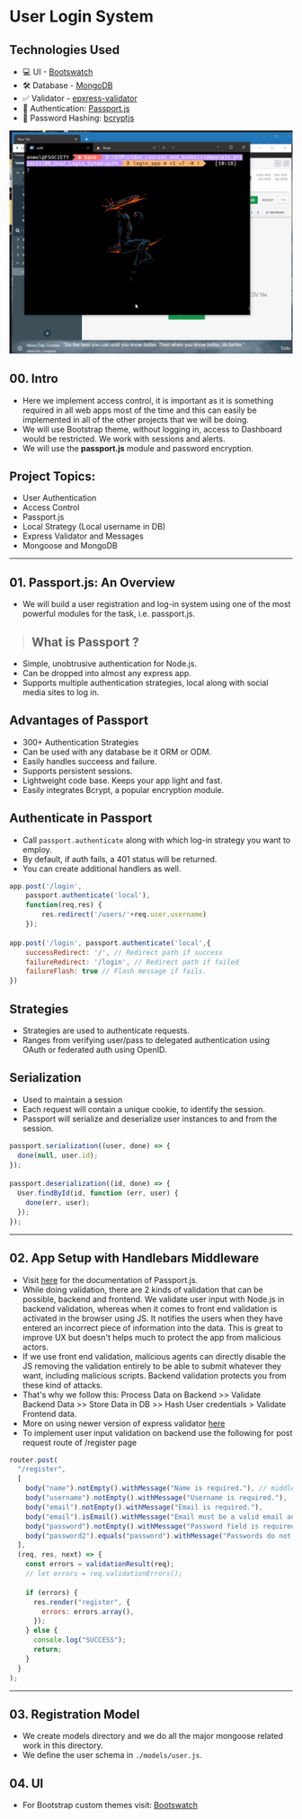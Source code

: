 # User Login System

## Technologies Used

- 💻 UI - [Bootswatch](https://bootswatch.com/)
- 🛠 Database - [MongoDB](https://www.mongodb.com/)
- ✅ Validator - [epxress-validator](https://express-validator.github.io/docs/)
- 🔐 Authentication: [Passport.js](http://www.passportjs.org/)
- 🔑 Password Hashing: [bcryptjs](https://www.npmjs.com/package/bcryptjs)

![Demo](demo.gif)

## 00. Intro

- Here we implement access control, it is important as it is something required in all web apps most of the time and this can easily be implemented in all of the other projects that we will be doing.
- We will use Bootstrap theme, without logging in, access to Dashboard would be restricted. We work with sessions and alerts.
- We will use the **passport.js** module and password encryption.

## Project Topics:

- User Authentication
- Access Control
- Passport.js
- Local Strategy (Local username in DB)
- Express Validator and Messages
- Mongoose and MongoDB

---

## 01. Passport.js: An Overview

- We will build a user registration and log-in system using one of the most powerful modules for the task, i.e. passport.js.

> ## What is Passport ?

- Simple, unobtrusive authentication for Node.js.
- Can be dropped into almost any express app.
- Supports multiple authentication strategies, local along with social media sites to log in.

## Advantages of Passport

- 300+ Authentication Strategies
- Can be used with any database be it ORM or ODM.
- Easily handles succeess and failure.
- Supports persistent sessions.
- Lightweight code base. Keeps your app light and fast.
- Easily integrates Bcrypt, a popular encryption module.

## Authenticate in Passport

- Call `passport.authenticate` along with which log-in strategy you want to employ.
- By default, if auth fails, a 401 status will be returned.
- You can create additional handlers as well.

```js
app.post('/login',
    passport.authenticate('local'),
    function(req,res) {
        res.redirect('/users/'+req.user.username)
    });

app.post('/login', passport.authenticate('local',{
    successRedirect: '/', // Redirect path if success
    failureRedirect: '/login', // Redirect path if failed
    failureFlash: true // Flash message if fails.
})
```

## Strategies

- Strategies are used to authenticate requests.
- Ranges from verifying user/pass to delegated authentication using OAuth or federated auth using OpenID.

## Serialization

- Used to maintain a session
- Each request will contain a unique cookie, to identify the session.
- Passport will serialize and deserialize user instances to and from the session.

```js
passport.serialization((user, done) => {
  done(null, user.id);
});

passport.deserialization((id, done) => {
  User.findById(id, function (err, user) {
    done(err, user);
  });
});
```

---

## 02. App Setup with Handlebars Middleware

- Visit [here](http://www.passportjs.org/docs/) for the documentation of Passport.js.
- While doing validation, there are 2 kinds of validation that can be possible, backend and frontend. We validate user input with Node.js in backend validation, whereas when it comes to front end validation is activated in the browser using JS. It notifies the users when they have entered an incorrect piece of information into the data. This is great to improve UX but doesn't helps much to protect the app from malicious actors.
- If we use front end validation, malicious agents can directly disable the JS removing the validation entirely to be able to submit whatever they want, including malicious scripts. Backend validation protects you from these kind of attacks.
- That's why we follow this: Process Data on Backend >> Validate Backend Data >> Store Data in DB >> Hash User credentials > Validate Frontend data.
- More on using newer version of express validator [here](https://www.youtube.com/watch?v=WFHzlExDwrY)
- To implement user input validation on backend use the following for post request route of /register page

```js
router.post(
  "/register",
  [
    body("name").notEmpty().withMessage("Name is required."), // middleware if all goes good, then proceed to console log SUCCESS
    body("username").notEmpty().withMessage("Username is required."),
    body("email").notEmpty().withMessage("Email is required."),
    body("email").isEmail().withMessage("Email must be a valid email addres."),
    body("password").notEmpty().withMessage("Password field is required."),
    body("password2").equals("password").withMessage("Passwords do not match."),
  ],
  (req, res, next) => {
    const errors = validationResult(req);
    // let errors = req.validationErrors();

    if (errors) {
      res.render("register", {
        errors: errors.array(),
      });
    } else {
      console.log("SUCCESS");
      return;
    }
  }
);
```

---

## 03. Registration Model

- We create models directory and we do all the major mongoose related work in this directory.
- We define the user schema in `./models/user.js`.

## 04. UI

- For Bootstrap custom themes visit: [Bootswatch](https://bootswatch.com/)
